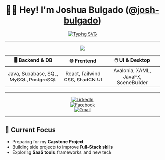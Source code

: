<div align="center">

# 👋🏼 Hey! I'm Joshua Bulgado ([@josh-bulgado](https://github.com/josh-bulgado))

[![Typing SVG](https://readme-typing-svg.demolab.com?font=Fira+Code&weight=500&size=20&duration=5000&pause=1000&center=true&vCenter=true&width=1000&height=30&lines=Full-Stack+Dev+in+Progress+🚀;Frontend+%7C+Backend+%7C+SaaS+Exploration;Building+capstone+%26+side+projects+along+the+way)](https://git.io/typing-svg)

</div>

---

<p align="center">
  <a href="https://skillicons.dev">
    <img src="https://skillicons.dev/icons?i=ts,js,java,cs,html,css,react,tailwind,supabase,mysql,postgres,git,figma,apple,docker,github,ai,npm,sqlite,vscode,rider" />
  </a>
</p>

<div align="center">

| **🖥️ Backend & DB** | **🌐 Frontend** | **🖱️ UI & Desktop** |
| :---: | :---: | :---: |
| Java, Supabase, SQL, MySQL, PostgreSQL | React, Tailwind CSS, ShadCN UI | Avalonia, XAML, JavaFX, SceneBuilder |

</div>

---

<div align="center">

[![LinkedIn](https://img.shields.io/badge/-LinkedIn-0077B5?style=flat-square&logo=linkedin&logoColor=white)](https://www.linkedin.com/in/joshua-bulgado-88802233a/)  
[![Facebook](https://img.shields.io/badge/-Facebook-1877F2?style=flat-square&logo=facebook&logoColor=white)](https://www.facebook.com/josh.bulgado/)  
[![Gmail](https://img.shields.io/badge/-Gmail-D14836?style=flat-square&logo=gmail&logoColor=white)](mailto:j.ll.bulgado@gmail.com)

</div>

---

## 🎯 Current Focus

- Preparing for my **Capstone Project**  
- Building side projects to improve **Full-Stack skills**  
- Exploring **SaaS tools**, frameworks, and new tech  
